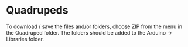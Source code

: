 Quadrupeds
==========

To download / save the files and/or folders, choose ZIP from the menu in the Quadruped folder.
The folders should be added to the Arduino -> Libraries folder.
